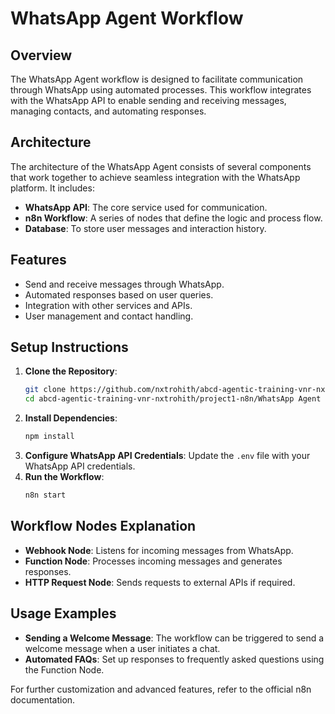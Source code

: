 # WhatsApp Agent Workflow

## Overview
The WhatsApp Agent workflow is designed to facilitate communication through WhatsApp using automated processes. This workflow integrates with the WhatsApp API to enable sending and receiving messages, managing contacts, and automating responses.

## Architecture
The architecture of the WhatsApp Agent consists of several components that work together to achieve seamless integration with the WhatsApp platform. It includes:
- **WhatsApp API**: The core service used for communication.
- **n8n Workflow**: A series of nodes that define the logic and process flow.
- **Database**: To store user messages and interaction history.

## Features
- Send and receive messages through WhatsApp.
- Automated responses based on user queries.
- Integration with other services and APIs.
- User management and contact handling.

## Setup Instructions
1. **Clone the Repository**: 
   ```bash
   git clone https://github.com/nxtrohith/abcd-agentic-training-vnr-nxtrohith.git
   cd abcd-agentic-training-vnr-nxtrohith/project1-n8n/WhatsApp Agent
   ```
2. **Install Dependencies**: 
   ```bash
   npm install
   ```
3. **Configure WhatsApp API Credentials**: 
   Update the `.env` file with your WhatsApp API credentials.
4. **Run the Workflow**: 
   ```bash
   n8n start
   ```

## Workflow Nodes Explanation
- **Webhook Node**: Listens for incoming messages from WhatsApp.
- **Function Node**: Processes incoming messages and generates responses.
- **HTTP Request Node**: Sends requests to external APIs if required.

## Usage Examples
- **Sending a Welcome Message**: The workflow can be triggered to send a welcome message when a user initiates a chat.
- **Automated FAQs**: Set up responses to frequently asked questions using the Function Node.

For further customization and advanced features, refer to the official n8n documentation.
